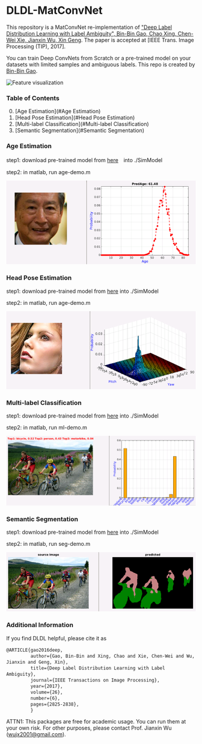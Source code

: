 # DLDL-MatConvNet

This repository is a MatConvNet re-implementation of ["Deep Label Distribution Learning with Label Ambiguity", Bin-Bin Gao, Chao Xing, Chen-Wei Xie, Jianxin Wu, Xin Geng](https://doi.org/10.1109/TIP.2017.2689998). The paper is accepted at [IEEE Trans. Image Processing (TIP), 2017].

You can train Deep ConvNets from Scratch or a pre-trained model on your datasets with limited samples and ambiguous labels. This repo is created by [Bin-Bin Gao](http://lamda.nju.edu.cn/gaobb).

![Feature visualization](http://lamda.nju.edu.cn/gaobb/Projects/DLDL_files/DLDL_LD.png)


### Table of Contents
0. [Age Estimation](#Age Estimation)
0. [Head Pose Estimation](#Head Pose Estimation)
0. [Multi-label Classification](#Multi-label Classification)
0. [Semantic Segmentation](#Semantic Segmentation)

### Age Estimation
step1: download pre-trained model from [here](https://pan.baidu.com/s/1jIpGy6U)　into ./SimModel

step2: in matlab, run age-demo.m

<img src="./images/age-demo.png" width="512">

### Head Pose Estimation
step1: download pre-trained model from [here](https://pan.baidu.com/s/1jIOSuSA) into ./SimModel

step2: in matlab, run age-demo.m

<img src="./images/pose-demo.png" width="512">

### Multi-label Classification
step1: download pre-trained model from [here](https://pan.baidu.com/s/1kV69uxL) into ./SimModel

step2: in matlab, run ml-demo.m

<img src="./images/ml-demo.png" width="512">

### Semantic Segmentation
step1: download pre-trained model from [here](https://pan.baidu.com/s/1pLUhK9P) into ./SimModel

step2: in matlab, run seg-demo.m

<img src="./images/Seg-demo.png" width="512">

### Additional Information
If you find DLDL helpful, please cite it as
```
@ARTICLE{gao2016deep,
         author={Gao, Bin-Bin and Xing, Chao and Xie, Chen-Wei and Wu, Jianxin and Geng, Xin},
         title={Deep Label Distribution Learning with Label Ambiguity},
         journal={IEEE Transactions on Image Processing},
         year={2017},
         volume={26},
         number={6},
         pages={2825-2838}, 
         }
```

ATTN1: This packages are free for academic usage. You can run them at your own risk. For other
purposes, please contact Prof. Jianxin Wu (wujx2001@gmail.com).

